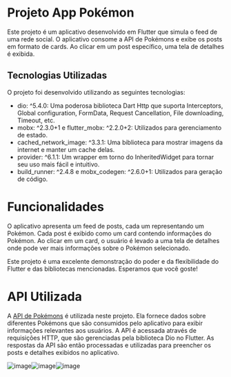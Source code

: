 # Projeto App Pokémon

Este projeto é um aplicativo desenvolvido em Flutter que simula o feed de uma rede social. O aplicativo consome a API de Pokémons e exibe os posts em formato de cards. Ao clicar em um post específico, uma tela de detalhes é exibida.

## Tecnologias Utilizadas
O projeto foi desenvolvido utilizando as seguintes tecnologias:

- dio: ^5.4.0: Uma poderosa biblioteca Dart Http que suporta Interceptors, Global configuration, FormData, Request Cancellation, File downloading, Timeout, etc.
- mobx: ^2.3.0+1 e flutter_mobx: ^2.2.0+2: Utilizados para gerenciamento de estado.
- cached_network_image: ^3.3.1: Uma biblioteca para mostrar imagens da internet e manter um cache delas.
- provider: ^6.1.1: Um wrapper em torno do InheritedWidget para tornar seu uso mais fácil e intuitivo.
- build_runner: ^2.4.8 e mobx_codegen: ^2.6.0+1: Utilizados para geração de código.

# Funcionalidades

O aplicativo apresenta um feed de posts, cada um representando um Pokémon. Cada post é exibido como um card contendo informações do Pokémon. Ao clicar em um card, o usuário é levado a uma tela de detalhes onde pode ver mais informações sobre o Pokémon selecionado.

Este projeto é uma excelente demonstração do poder e da flexibilidade do Flutter e das bibliotecas mencionadas. Esperamos que você goste!

# API Utilizada

A [API de Pokémons](https://raw.githubusercontent.com/Biuni/PokemonGO-Pokedex/master/pokedex.json) é utilizada neste projeto. Ela fornece dados sobre diferentes Pokémons que são consumidos pelo aplicativo para exibir informações relevantes aos usuários. A API é acessada através de requisições HTTP, que são gerenciadas pela biblioteca Dio no Flutter. As respostas da API são então processadas e utilizadas para preencher os posts e detalhes exibidos no aplicativo.


![image](https://github.com/Atla33/Pokedex_Flutter/assets/92339449/273d10b8-0539-49a2-be3a-d0d75a7af401)![image](https://github.com/Atla33/Pokedex_Flutter/assets/92339449/f3bafe67-2e13-4d1f-bc9b-ceedf5eb231f)![image](https://github.com/Atla33/Pokedex_Flutter/assets/92339449/5f646242-2d6b-49df-9334-fe56074af027)



